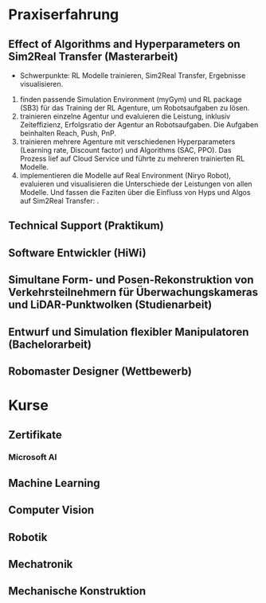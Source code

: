 # Praxiserfahrung

## Effect of Algorithms and Hyperparameters on Sim2Real Transfer (Masterarbeit)
- Schwerpunkte: RL Modelle trainieren, Sim2Real Transfer, Ergebnisse visualisieren.
1. finden passende Simulation Environment (myGym) und RL package (SB3) für das Training der RL Agenture, um Robotsaufgaben zu lösen.
2. trainieren einzelne Agentur und evaluieren die Leistung, inklusiv Zeiteffizienz, Erfolgsratio der Agentur an Robotsaufgaben. Die Aufgaben beinhalten Reach, Push, PnP.
3. trainieren mehrere Agenture mit verschiedenen Hyperparameters (Learning rate, Discount factor) und Algorithms (SAC, PPO). Das Prozess lief auf Cloud Service und führte zu mehreren trainierten RL Modelle.
4. implementieren die Modelle auf Real Environment (Niryo Robot), evaluieren und visualisieren die Unterschiede der Leistungen von allen Modelle. Und fassen die Faziten über die Einfluss von Hyps und Algos auf Sim2Real Transfer: .

## Technical Support (Praktikum)

## Software Entwickler (HiWi)

## Simultane Form- und Posen-Rekonstruktion von Verkehrsteilnehmern für Überwachungskameras und LiDAR-Punktwolken (Studienarbeit)

## Entwurf und Simulation flexibler Manipulatoren (Bachelorarbeit)

## Robomaster Designer (Wettbewerb)

# Kurse

## Zertifikate
### Microsoft AI

## Machine Learning

## Computer Vision

## Robotik

## Mechatronik

## Mechanische Konstruktion
